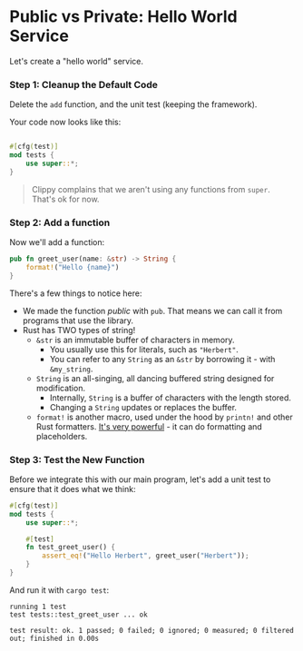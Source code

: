 # Public vs Private: Hello World Service

Let's create a "hello world" service.

### Step 1: Cleanup the Default Code

Delete the `add` function, and the unit test (keeping the framework).

Your code now looks like this:

```rust

#[cfg(test)]
mod tests {
    use super::*;
}
```

> Clippy complains that we aren't using any functions from `super`. That's ok for now.

### Step 2: Add a function

Now we'll add a function:
```rust
pub fn greet_user(name: &str) -> String {
    format!("Hello {name}")
}
```

There's a few things to notice here:

* We made the function *public* with `pub`. That means we can call it from programs that use the library.
* Rust has TWO types of string!
    * `&str` is an immutable buffer of characters in memory.
        * You usually use this for literals, such as `"Herbert"`.
        * You can refer to any `String` as an `&str` by borrowing it - with `&my_string`.
    * `String` is an all-singing, all dancing buffered string designed for modification.
        * Internally, `String` is a buffer of characters with the length stored.
        * Changing a `String` updates or replaces the buffer.
    * `format!` is another macro, used under the hood by `printn!` and other Rust formatters. [It's very powerful](https://doc.rust-lang.org/std/macro.format.html) - it can do formatting and placeholders.

### Step 3: Test the New Function

Before we integrate this with our main program, let's add a unit test to ensure that it does what we think:

```rust
#[cfg(test)]
mod tests {
    use super::*;

    #[test]
    fn test_greet_user() {
        assert_eq!("Hello Herbert", greet_user("Herbert"));
    }
}
```

And run it with `cargo test`:

```
running 1 test
test tests::test_greet_user ... ok

test result: ok. 1 passed; 0 failed; 0 ignored; 0 measured; 0 filtered out; finished in 0.00s
```